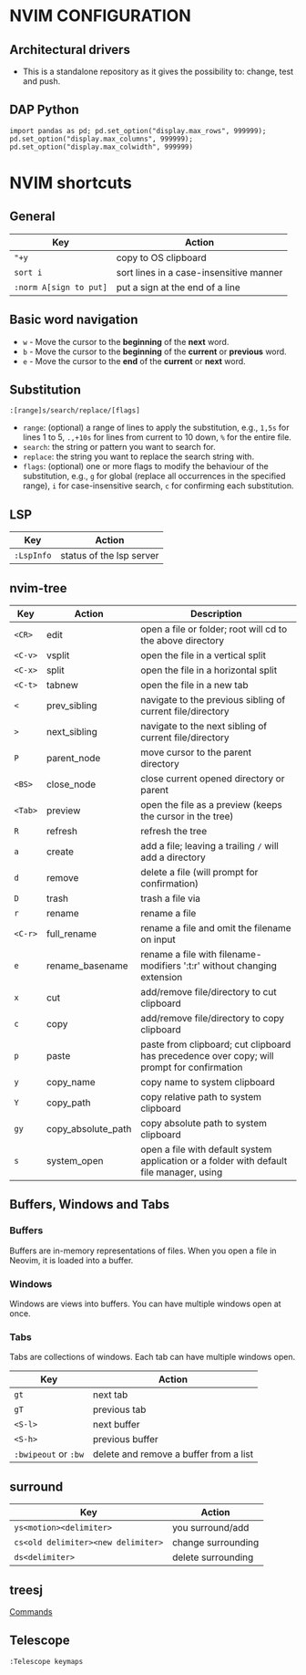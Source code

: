 # NVIM CONFIGURATION

## Architectural drivers
* This is a standalone repository as it gives the possibility to: change, test and push.

## DAP Python
```
import pandas as pd; pd.set_option("display.max_rows", 999999); pd.set_option("display.max_columns", 999999); pd.set_option("display.max_colwidth", 999999)
```

# NVIM shortcuts
## General
| Key       | Action                                  |
|-----------|-----------------------------------------|
| `"+y`     | copy to OS clipboard                    |
| `sort i`  | sort lines in a case-insensitive manner |
| `:norm A[sign to put]`| put a sign at the end of a line|

## Basic word navigation
- `w` - Move the cursor to the **beginning** of the **next** word.
- `b` - Move the cursor to the **beginning** of the **current** or **previous** word.
- `e` - Move the cursor to the **end** of the **current** or **next** word.

## Substitution
```
:[range]s/search/replace/[flags]
```

- `range`: (optional) a range of lines to apply the substitution, e.g., `1,5s` for lines 1 to 5, `.,+10s` for lines from current to 10 down, `%` for the entire file.
- `search`: the string or pattern you want to search for.
- `replace`: the string you want to replace the search string with.
- `flags`: (optional) one or more flags to modify the behaviour of the substitution, e.g., `g` for global (replace all occurrences in the specified range), `i` for case-insensitive search, `c` for confirming each substitution.

## LSP
| Key        | Action                   | 
|------------|--------------------------|
| `:LspInfo` | status of the lsp server |

## nvim-tree

| Key       | Action            | Description                                                       |
|-----------|-------------------|-------------------------------------------------------------------|
| `<CR>`    | edit              | open a file or folder; root will cd to the above directory        |
| `<C-v>`   | vsplit            | open the file in a vertical split                                 |
| `<C-x>`   | split             | open the file in a horizontal split                               |
| `<C-t>`   | tabnew            | open the file in a new tab                                        |
| `<`       | prev_sibling      | navigate to the previous sibling of current file/directory        |
| `>`       | next_sibling      | navigate to the next sibling of current file/directory            |
| `P`       | parent_node       | move cursor to the parent directory                               |
| `<BS>`    | close_node        | close current opened directory or parent                          |
| `<Tab>`   | preview           | open the file as a preview (keeps the cursor in the tree)         |
| `R`       | refresh           | refresh the tree                                                  |
| `a`       | create            | add a file; leaving a trailing `/` will add a directory           |
| `d`       | remove            | delete a file (will prompt for confirmation)                      |
| `D`       | trash             | trash a file via |trash| option                                   |
| `r`       | rename            | rename a file                                                     |
| `<C-r>`   | full_rename       | rename a file and omit the filename on input                      |
| `e`       | rename_basename   | rename a file with filename-modifiers ':t:r' without changing extension |
| `x`       | cut               | add/remove file/directory to cut clipboard                        |
| `c`       | copy              | add/remove file/directory to copy clipboard                       |
| `p`       | paste             | paste from clipboard; cut clipboard has precedence over copy; will prompt for confirmation |
| `y`       | copy_name         | copy name to system clipboard                                     |
| `Y`       | copy_path         | copy relative path to system clipboard                            |
| `gy`      | copy_absolute_path| copy absolute path to system clipboard                            |
| `s`       | system_open       | open a file with default system application or a folder with default file manager, using |system_open| option |

## Buffers, Windows and Tabs

### Buffers
Buffers are in-memory representations of files. When you open a file in Neovim, it is loaded into a buffer.

### Windows
Windows are views into buffers. You can have multiple windows open at once.

### Tabs
Tabs are collections of windows. Each tab can have multiple windows open.

| Key                    | Action                                 |
|------------------------|----------------------------------------|
| `gt`                   | next tab                               |
| `gT`                   | previous tab                           |
| `<S-l>`                | next buffer                            |
| `<S-h>`                | previous buffer                        |
| `:bwipeout` or `:bw`   | delete and remove a buffer from a list |

## surround

| Key                                | Action              |
|------------------------------------|---------------------|
| `ys<motion><delimiter>`            | you surround/add    |
| `cs<old delimiter><new delimiter>` | change surrounding  |
| `ds<delimiter>`                    | delete surrounding  |

## treesj

[Commands](https://github.com/Wansmer/treesj?tab=readme-ov-file#commands)

## Telescope
`:Telescope keymaps`
